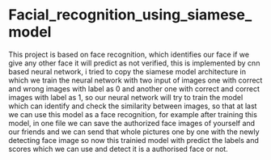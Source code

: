 # Facial_recognition_using_siamese_model
This project is based on face recognition, which identifies our face if we give any other face it will predict as not verified, this is implemented by cnn based neural network, i tried to copy the siamese model architecture in which we train the neural network with two input of images one with correct and wrong images with label as 0 and another one with correct and correct images with label as 1, so our neural network will try to train the model which can identify and check the similarity between images, so that at last we can use this model as a face recognition, for example after training this model, in one file we can save the authorized face images of yourself and our friends and we can send that whole pictures one by one with the newly detecting face image so now this trainied model with predict the labels and scores which we can use and detect it is a authorised face or not.
